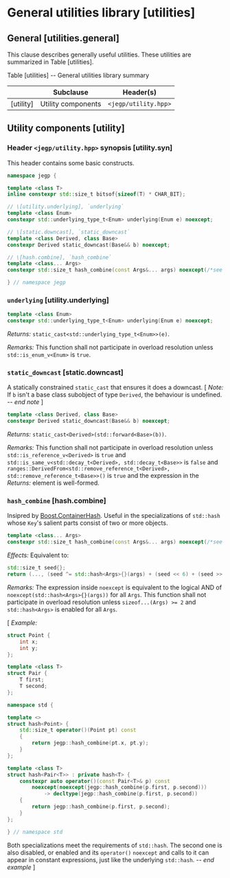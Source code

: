 # General utilities library \[utilities]

## General \[utilities.general]

This clause describes generally useful utilities.
These utilities are summarized in Table \[utilities].

Table \[utilities] -- General utilities library summary

|            | Subclause          | Header(s)            |
| ---------- | ------------------ | -------------------- |
| \[utility] | Utility components | `<jegp/utility.hpp>` |

## Utility components \[utility]

### Header `<jegp/utility.hpp>` synopsis \[utility.syn]

This header contains some basic constructs.

```C++
namespace jegp {

template <class T>
inline constexpr std::size_t bitsof{sizeof(T) * CHAR_BIT};

// \[utility.underlying], `underlying`
template <class Enum>
constexpr std::underlying_type_t<Enum> underlying(Enum e) noexcept;

// \[static.downcast], `static_downcast`
template <class Derived, class Base>
constexpr Derived static_downcast(Base&& b) noexcept;

// \[hash.combine], `hash_combine`
template <class... Args>
constexpr std::size_t hash_combine(const Args&... args) noexcept(/*see below*/);

} // namespace jegp
```

### `underlying` \[utility.underlying]

```C++
template <class Enum>
constexpr std::underlying_type_t<Enum> underlying(Enum e) noexcept;
```
_Returns:_ `static_cast<std::underlying_type_t<Enum>>(e)`.

_Remarks:_ This function shall not participate in overload resolution
unless `std::is_enum_v<Enum>` is `true`.

### `static_downcast` \[static.downcast]

A statically constrained `static_cast`
that ensures it does a downcast.
\[ _Note:_ If `b` isn't a base class subobject of type `Derived`,
the behaviour is undefined. -- _end note_ ]

```C++
template <class Derived, class Base>
constexpr Derived static_downcast(Base&& b) noexcept;
```
_Returns:_ `static_cast<Derived>(std::forward<Base>(b))`.

_Remarks:_ This function shall not participate in overload resolution
unless `std::is_reference_v<Derived>` is `true`
and `std::is_same_v<std::decay_t<Derived>, std::decay_t<Base>>` is `false`
and `ranges::DerivedFrom<std::remove_reference_t<Derived>,
std::remove_reference_t<Base>>()` is `true`
and the expression in the _Returns:_ element is well-formed.

### `hash_combine` \[hash.combine]

Insipred by [Boost.ContainerHash].
Useful in the specializations of `std::hash`
whose `Key`'s salient parts consist of two or more objects.

[Boost.ContainerHash]:
https://www.boost.org/doc/libs/release/doc/html/hash.html

```C++
template <class... Args>
constexpr std::size_t hash_combine(const Args&... args) noexcept(/*see below*/);
```
_Effects:_ Equivalent to:
```C++
std::size_t seed{};
return (..., (seed ^= std::hash<Args>{}(args) + (seed << 6) + (seed >> 2)));
```
_Remarks:_ The expression inside `noexcept` is equivalent to
the logical AND of `noexcept(std::hash<Args>{}(args))` for all `Args`.
This function shall not participate in overload resolution
unless `sizeof...(Args) >= 2`
and `std::hash<Args>` is enabled for all `Args`.

\[ _Example:_
```C++
struct Point {
    int x;
    int y;
};

template <class T>
struct Pair {
    T first;
    T second;
};

namespace std {

template <>
struct hash<Point> {
    std::size_t operator()(Point pt) const
    {
        return jegp::hash_combine(pt.x, pt.y);
    }
};

template <class T>
struct hash<Pair<T>> : private hash<T> {
    constexpr auto operator()(const Pair<T>& p) const
        noexcept(noexcept(jegp::hash_combine(p.first, p.second)))
            -> decltype(jegp::hash_combine(p.first, p.second))
    {
        return jegp::hash_combine(p.first, p.second);
    }
};

} // namespace std
```
Both specializations meet the requirements of `std::hash`.
The second one is also disabled,
or enabled and its `operator()` `noexcept`
and calls to it can appear in constant expressions,
just like the underlying `std::hash`. -- _end example_ ]
